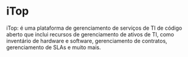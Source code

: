 # iTop
iTop: é uma plataforma de gerenciamento de serviços de TI de código aberto que inclui recursos de gerenciamento de ativos de TI, como inventário de hardware e software, gerenciamento de contratos, gerenciamento de SLAs e muito mais.
